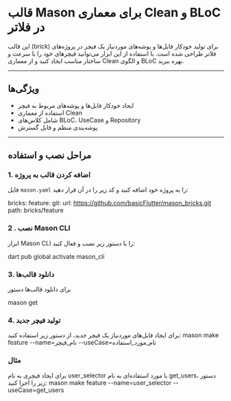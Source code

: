 # قالب Mason برای معماری Clean و BLoC در فلاتر

این قالب (brick) برای تولید خودکار فایل‌ها و پوشه‌های موردنیاز یک فیچر در پروژه‌های فلاتر طراحی شده است. با استفاده از این ابزار می‌توانید فیچرهای خود را با سرعت و ساختار مناسب ایجاد کنید و از معماری Clean و الگوی BLoC بهره ببرید.

---

## ویژگی‌ها
- ایجاد خودکار فایل‌ها و پوشه‌های مربوط به فیچر
- استفاده از معماری Clean
- شامل کلاس‌های BLoC، UseCase و Repository
- پوشه‌بندی منظم و قابل گسترش

---

## مراحل نصب و استفاده

### 1. اضافه کردن قالب به پروژه
فایل `mason.yaml` را به پروژه خود اضافه کنید و کد زیر را در آن قرار دهید:

bricks:
  feature:
    git:
      url: https://github.com/basicFlutter/mason_bricks.git
      path: bricks/feature
### 2 . نصب Mason CLI
ابزار Mason CLI را با دستور زیر نصب و فعال کنید:

dart pub global activate mason_cli
### 3. دانلود قالب‌ها
برای دانلود قالب‌ها دستور

mason get

### 4. تولید فیچر جدید
برای ایجاد فایل‌های موردنیاز یک فیچر جدید، از دستور زیر استفاده کنید:
mason make feature --name=نام_فیچر --useCase=نام_مورد_استفاده

### مثال
برای ایجاد فیچری به نام user_selector با مورد استفاده‌ای به نام get_users، دستور زیر را اجرا کنید:
mason make feature --name=user_selector --useCase=get_users







